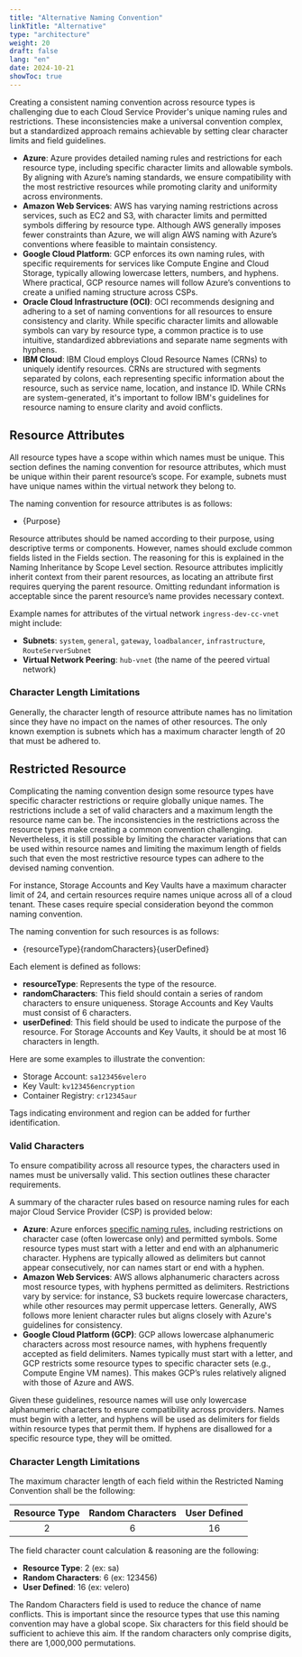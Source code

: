```yaml
---
title: "Alternative Naming Convention"
linkTitle: "Alternative"
type: "architecture"
weight: 20
draft: false
lang: "en"
date: 2024-10-21
showToc: true
---
```


Creating a consistent naming convention across resource types is challenging due to each Cloud Service Provider's unique naming rules and restrictions. These inconsistencies make a universal convention complex, but a standardized approach remains achievable by setting clear character limits and field guidelines.

- **Azure**: Azure provides detailed naming rules and restrictions for each resource type, including specific character limits and allowable symbols. By aligning with Azure’s naming standards, we ensure compatibility with the most restrictive resources while promoting clarity and uniformity across environments.
- **Amazon Web Services**: AWS has varying naming restrictions across services, such as EC2 and S3, with character limits and permitted symbols differing by resource type. Although AWS generally imposes fewer constraints than Azure, we will align AWS naming with Azure’s conventions where feasible to maintain consistency.
- **Google Cloud Platform**: GCP enforces its own naming rules, with specific requirements for services like Compute Engine and Cloud Storage, typically allowing lowercase letters, numbers, and hyphens. Where practical, GCP resource names will follow Azure’s conventions to create a unified naming structure across CSPs.
- **Oracle Cloud Infrastructure (OCI)**: OCI recommends designing and adhering to a set of naming conventions for all resources to ensure consistency and clarity. While specific character limits and allowable symbols can vary by resource type, a common practice is to use intuitive, standardized abbreviations and separate name segments with hyphens.
- **IBM Cloud**: IBM Cloud employs Cloud Resource Names (CRNs) to uniquely identify resources. CRNs are structured with segments separated by colons, each representing specific information about the resource, such as service name, location, and instance ID. While CRNs are system-generated, it's important to follow IBM's guidelines for resource naming to ensure clarity and avoid conflicts.

## Resource Attributes

All resource types have a scope within which names must be unique. This section defines the naming convention for resource attributes, which must be unique within their parent resource’s scope. For example, subnets must have unique names within the virtual network they belong to.

The naming convention for resource attributes is as follows:

- {Purpose}

Resource attributes should be named according to their purpose, using descriptive terms or components. However, names should exclude common fields listed in the Fields section. The reasoning for this is explained in the Naming Inheritance by Scope Level section. Resource attributes implicitly inherit context from their parent resources, as locating an attribute first requires querying the parent resource. Omitting redundant information is acceptable since the parent resource’s name provides necessary context.

Example names for attributes of the virtual network `ingress-dev-cc-vnet` might include:

- **Subnets**: `system`, `general`, `gateway`, `loadbalancer`, `infrastructure`, `RouteServerSubnet`
- **Virtual Network Peering**: `hub-vnet` (the name of the peered virtual network)

### Character Length Limitations

Generally, the character length of resource attribute names has no limitation since they have no impact on the names of other resources. The only known exemption is subnets which has a maximum character length of 20 that must be adhered to.

## Restricted Resource

Complicating the naming convention design some resource types have specific character restrictions or require globally unique names. The restrictions include a set of valid characters and a maximum length the resource name can be. The inconsistencies in the restrictions across the resource types make creating a common convention challenging. Nevertheless, it is still possible by limiting the character variations that can be used within resource names and limiting the maximum length of fields such that even the most restrictive resource types can adhere to the devised naming convention.

For instance, Storage Accounts and Key Vaults have a maximum character limit of 24, and certain resources require names unique across all of a cloud tenant. These cases require special consideration beyond the common naming convention.

The naming convention for such resources is as follows:

- {resourceType}{randomCharacters}{userDefined}

Each element is defined as follows:

- **resourceType**: Represents the type of the resource.
- **randomCharacters**: This field should contain a series of random characters to ensure uniqueness. Storage Accounts and Key Vaults must consist of 6 characters.
- **userDefined**: This field should be used to indicate the purpose of the resource. For Storage Accounts and Key Vaults, it should be at most 16 characters in length.

Here are some examples to illustrate the convention:

- Storage Account: `sa123456velero`
- Key Vault: `kv123456encryption`
- Container Registry: `cr12345aur`

Tags indicating environment and region can be added for further identification.

### Valid Characters

To ensure compatibility across all resource types, the characters used in names must be universally valid. This section outlines these character requirements.

A summary of the character rules based on resource naming rules for each major Cloud Service Provider (CSP) is provided below:

- **Azure**: Azure enforces [specific naming rules](https://learn.microsoft.com/en-us/azure/azure-resource-manager/management/resource-name-rule), including restrictions on character case (often lowercase only) and permitted symbols. Some resource types must start with a letter and end with an alphanumeric character. Hyphens are typically allowed as delimiters but cannot appear consecutively, nor can names start or end with a hyphen.
- **Amazon Web Services**: AWS allows alphanumeric characters across most resource types, with hyphens permitted as delimiters. Restrictions vary by service: for instance, S3 buckets require lowercase characters, while other resources may permit uppercase letters. Generally, AWS follows more lenient character rules but aligns closely with Azure's guidelines for consistency.
- **Google Cloud Platform (GCP)**: GCP allows lowercase alphanumeric characters across most resource names, with hyphens frequently accepted as field delimiters. Names typically must start with a letter, and GCP restricts some resource types to specific character sets (e.g., Compute Engine VM names). This makes GCP’s rules relatively aligned with those of Azure and AWS.

Given these guidelines, resource names will use only lowercase alphanumeric characters to ensure compatibility across providers. Names must begin with a letter, and hyphens will be used as delimiters for fields within resource types that permit them. If hyphens are disallowed for a specific resource type, they will be omitted.

### Character Length Limitations

The maximum character length of each field within the Restricted Naming Convention shall be the following:

| Resource Type | Random Characters | User Defined |
|:-------------:|:-----------------:|:------------:|
|       2       |         6         |      16      |

<div class="mb-400"></div>

The field character count calculation & reasoning are the following:

- **Resource Type**: 2 (ex: sa)
- **Random Characters**: 6 (ex: 123456)
- **User Defined**: 16 (ex: velero)

The Random Characters field is used to reduce the chance of name conflicts. This is important since the resource types that use this naming convention may have a global scope. Six characters for this field should be sufficient to achieve this aim. If the random characters only comprise digits, there are 1,000,000 permutations.
